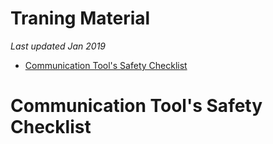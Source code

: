 # Traning Material

*Last updated Jan 2019*

* [Communication Tool's Safety Checklist](#)


# Communication Tool's Safety Checklist

